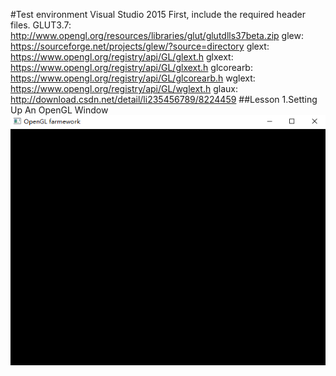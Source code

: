 #Test environment
Visual Studio 2015
First, include the required header files.
  GLUT3.7: http://www.opengl.org/resources/libraries/glut/glutdlls37beta.zip
  glew: https://sourceforge.net/projects/glew/?source=directory
  glext: https://www.opengl.org/registry/api/GL/glext.h
  glxext: https://www.opengl.org/registry/api/GL/glxext.h
  glcorearb: https://www.opengl.org/registry/api/GL/glcorearb.h
  wglext: https://www.opengl.org/registry/api/GL/wglext.h
  glaux: http://download.csdn.net/detail/li235456789/8224459
##Lesson 1.Setting Up An OpenGL Window
![image](https://github.com/yl-me/NeHe-Production/blob/master/Lesson1.Setting%20Up%20An%20OpenGL%20Window/Screenshot.png)
